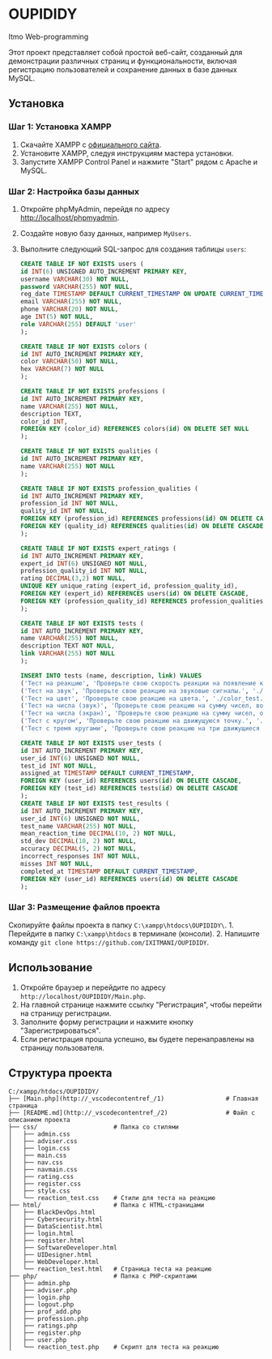 # OUPIDIDY
Itmo Web-programming

Этот проект представляет собой простой веб-сайт, созданный для демонстрации различных страниц и функциональности, включая регистрацию пользователей и сохранение данных в базе данных MySQL.

## Установка

### Шаг 1: Установка XAMPP

1. Скачайте XAMPP с [официального сайта](https://www.apachefriends.org/index.html).
2. Установите XAMPP, следуя инструкциям мастера установки.
3. Запустите XAMPP Control Panel и нажмите "Start" рядом с Apache и MySQL.

### Шаг 2: Настройка базы данных

1. Откройте phpMyAdmin, перейдя по адресу [http://localhost/phpmyadmin](http://localhost/phpmyadmin).
2. Создайте новую базу данных, например `MyUsers`.
3. Выполните следующий SQL-запрос для создания таблицы `users`:

    ```sql
    CREATE TABLE IF NOT EXISTS users (
    id INT(6) UNSIGNED AUTO_INCREMENT PRIMARY KEY,
    username VARCHAR(30) NOT NULL,
    password VARCHAR(255) NOT NULL,
    reg_date TIMESTAMP DEFAULT CURRENT_TIMESTAMP ON UPDATE CURRENT_TIMESTAMP,
    email VARCHAR(255) NOT NULL,
    phone VARCHAR(20) NOT NULL,
    age INT(5) NOT NULL,
    role VARCHAR(255) DEFAULT 'user'
    );

    CREATE TABLE IF NOT EXISTS colors (
    id INT AUTO_INCREMENT PRIMARY KEY,
    color VARCHAR(50) NOT NULL,
    hex VARCHAR(7) NOT NULL
    );

    CREATE TABLE IF NOT EXISTS professions (
    id INT AUTO_INCREMENT PRIMARY KEY,
    name VARCHAR(255) NOT NULL,
    description TEXT,
    color_id INT,
    FOREIGN KEY (color_id) REFERENCES colors(id) ON DELETE SET NULL
    );

    CREATE TABLE IF NOT EXISTS qualities (
    id INT AUTO_INCREMENT PRIMARY KEY,
    name VARCHAR(255) NOT NULL
    );

    CREATE TABLE IF NOT EXISTS profession_qualities (
    id INT AUTO_INCREMENT PRIMARY KEY,
    profession_id INT NOT NULL,
    quality_id INT NOT NULL,
    FOREIGN KEY (profession_id) REFERENCES professions(id) ON DELETE CASCADE,
    FOREIGN KEY (quality_id) REFERENCES qualities(id) ON DELETE CASCADE
    );

    CREATE TABLE IF NOT EXISTS expert_ratings (
    id INT AUTO_INCREMENT PRIMARY KEY,
    expert_id INT(6) UNSIGNED NOT NULL,
    profession_quality_id INT NOT NULL,
    rating DECIMAL(3,2) NOT NULL,
    UNIQUE KEY unique_rating (expert_id, profession_quality_id),
    FOREIGN KEY (expert_id) REFERENCES users(id) ON DELETE CASCADE,
    FOREIGN KEY (profession_quality_id) REFERENCES profession_qualities(id) ON DELETE CASCADE
    );

    CREATE TABLE IF NOT EXISTS tests (
    id INT AUTO_INCREMENT PRIMARY KEY,
    name VARCHAR(255) NOT NULL,
    description TEXT NOT NULL,
    link VARCHAR(255) NOT NULL
    );

    INSERT INTO tests (name, description, link) VALUES
    ('Тест на реакцию', 'Проверьте свою скорость реакции на появление круга.', './reaction_test.php'),
    ('Тест на звук', 'Проверьте свою реакцию на звуковые сигналы.', './sound_test.php'),
    ('Тест на цвет', 'Проверьте свою реакцию на цвета.', './color_test.php'),
    ('Тест на числа (звук)', 'Проверьте свою реакцию на сумму чисел, воспроизводимых звуками.', './number_sound_test.php'),
    ('Тест на числа (экран)', 'Проверьте свою реакцию на сумму чисел, отображаемых на экране.', './number_display_test.php'),
    ('Тест с кругом', 'Проверьте свою реакцию на движущуюся точку.', './test_settings.php'),
    ('Тест с тремя кругами', 'Проверьте свою реакцию на три движущиеся точки.', './three_circle_settings.php');

    CREATE TABLE IF NOT EXISTS user_tests (
    id INT AUTO_INCREMENT PRIMARY KEY,
    user_id INT(6) UNSIGNED NOT NULL,
    test_id INT NOT NULL,
    assigned_at TIMESTAMP DEFAULT CURRENT_TIMESTAMP,
    FOREIGN KEY (user_id) REFERENCES users(id) ON DELETE CASCADE,
    FOREIGN KEY (test_id) REFERENCES tests(id) ON DELETE CASCADE
    );
    CREATE TABLE IF NOT EXISTS test_results (
    id INT AUTO_INCREMENT PRIMARY KEY,
    user_id INT(6) UNSIGNED NOT NULL,
    test_name VARCHAR(255) NOT NULL,
    mean_reaction_time DECIMAL(10, 2) NOT NULL,
    std_dev DECIMAL(10, 2) NOT NULL,
    accuracy DECIMAL(5, 2) NOT NULL,
    incorrect_responses INT NOT NULL,
    misses INT NOT NULL,
    completed_at TIMESTAMP DEFAULT CURRENT_TIMESTAMP,
    FOREIGN KEY (user_id) REFERENCES users(id) ON DELETE CASCADE
    );
    ```

### Шаг 3: Размещение файлов проекта
 Скопируйте файлы проекта в папку `C:\xampp\htdocs\OUPIDIDY\`.
    1. Перейдите в папку `C:\xampp\htdocs` в терминале (консоли).
    2. Напишите команду `git clone https://github.com/IXITMANI/OUPIDIDY`.

## Использование

1. Откройте браузер и перейдите по адресу `http://localhost/OUPIDIDY/Main.php`.
2. На главной странице нажмите ссылку "Регистрация", чтобы перейти на страницу регистрации.
3. Заполните форму регистрации и нажмите кнопку "Зарегистрироваться".
4. Если регистрация прошла успешно, вы будете перенаправлены на страницу пользователя.

## Структура проекта

```plaintext
C:/xampp/htdocs/OUPIDIDY/
├── [Main.php](http://_vscodecontentref_/1)                 # Главная страница
├── [README.md](http://_vscodecontentref_/2)                # Файл с описанием проекта
├── css/                     # Папка со стилями
│   ├── admin.css
│   ├── adviser.css
│   ├── login.css
│   ├── main.css
│   ├── nav.css
│   ├── navmain.css
│   ├── rating.css
│   ├── register.css
│   ├── style.css
│   └── reaction_test.css    # Стили для теста на реакцию
├── html/                    # Папка с HTML-страницами
│   ├── BlackDevOps.html
│   ├── Cybersecurity.html
│   ├── DataScientist.html
│   ├── login.html
│   ├── register.html
│   ├── SoftwareDeveloper.html
│   ├── UIDesigner.html
│   ├── WebDeveloper.html
│   └── reaction_test.html   # Страница теста на реакцию
├── php/                     # Папка с PHP-скриптами
│   ├── admin.php
│   ├── adviser.php
│   ├── login.php
│   ├── logout.php
│   ├── prof_add.php
│   ├── profession.php
│   ├── ratings.php
│   ├── register.php
│   ├── user.php
│   └── reaction_test.php    # Скрипт для теста на реакцию
```
